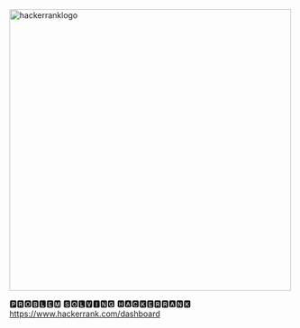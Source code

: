 
<img src="https://repository-images.githubusercontent.com/192474062/93cab780-a88a-11e9-835d-909390578982" alt="hackerranklogo" width="500" >

🅿🆁🅾🅱🅻🅴🅼 🆂🅾🅻🆅🅸🅽🅶 🅷🅰🅲🅺🅴🆁🆁🅰🅽🅺
https://www.hackerrank.com/dashboard
